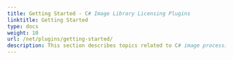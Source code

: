 ```yaml
---
title: Getting Started - C# Image Library Licensing Plugins
linktitle: Getting Started
type: docs
weight: 10
url: /net/plugins/getting-started/
description: This section describes topics related to C# image processing library that includes product overview, supported file formats, features, installation and how to run the examples.
---
```

